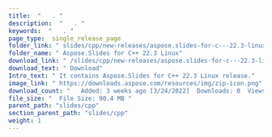 ```yaml
---
title:  "   . " 
description:  "   . " 
keywords:  "   . " 
page_type:  single_release_page
folder_link: " slides/cpp/new-releases/aspose.slides-for-c---22.3-linux/"
folder_name: " Aspose.Slides for C++ 22.3 Linux"
download_link: " /slides/cpp/new-releases/aspose.slides-for-c---22.3-linux/1f0e515512f44c2baa504dd145adf1a8"
download_text: " Download"
Intro_text: " It contains Aspose.Slides for C++ 22.3 Linux release."
image_link: " https://downloads.aspose.com/resources/img/zip-icon.png"
download_count: "   Added: 3 weeks ago [3/24/2022]  Downloads: 0  Views: 17"
file_size: "  File Size: 90.4 MB "
parent_path: "slides/cpp"
section_parent_path: "slides/cpp"
weight: 1 
---
```




